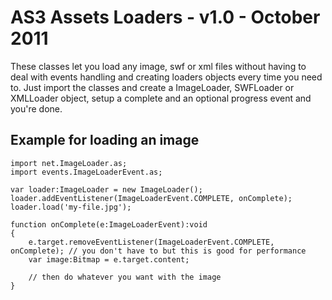 # AS3 Assets Loaders - v1.0 - October 2011

These classes let you load any image, swf or xml files without having to deal with events handling and creating loaders objects every time you need to.
Just import the classes and create a ImageLoader, SWFLoader or XMLLoader object, setup a complete and an optional progress event and you're done.


## Example for loading an image
	import net.ImageLoader.as;
	import events.ImageLoaderEvent.as;
	
	var loader:ImageLoader = new ImageLoader();
	loader.addEventListener(ImageLoaderEvent.COMPLETE, onComplete);
	loader.load('my-file.jpg');
	
	function onComplete(e:ImageLoaderEvent):void
	{
		e.target.removeEventListener(ImageLoaderEvent.COMPLETE, onComplete); // you don't have to but this is good for performance
		var image:Bitmap = e.target.content;
		
		// then do whatever you want with the image
	}